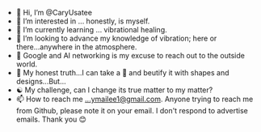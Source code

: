 - 👋 Hi, I’m @CaryUsatee
- 👀 I’m interested in ... honestly, is myself. 
- 🌱 I’m currently learning ... vibrational healing.
- 💞️ I’m looking to advance my knowledge of vibration; here or there...anywhere in the atmosphere.
- 💫 Google and AI networking is my excuse to reach out to the outside world.
- 🧚 My honest truth...I can take a 💍 and beutify it with shapes and designs...But...
- ☯️ My challenge, can I change its true matter to my matter? 
- 📫 How to reach me ...ymailee1@gmail.com. Anyone trying to reach me from Github, please note it on your email. I don't respond to advertise emails. Thank you 😊
<!---
CaryUsatee/CaryUsatee is a ✨ special ✨ repository because its `README.md` (this file) appears on your GitHub profile.
You can click the Preview link to take a look at your changes.
--->
